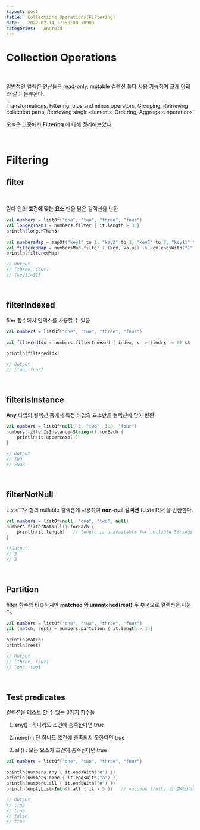 ```yaml
---
layout: post
title:  Collections Operations(Filtering)
date:   2022-02-14 17:58:00 +0900
categories:   Android
---
```


# Collection Operations

<br>

일반적인 컬렉션 연산들은 read-only, mutable 컬렉션 둘다 사용 가능하며 크게 아래와 같이 분류된다.

Transformations, Filtering, plus and minus operators, Grouping, Retrieving collection parts, Retrieving single elements, Ordering, Aggregate operations

오늘은 그중에서 __Filtering__ 에 대해 정리해보았다.

<br>

# Filtering

## filter

<br>

람다 안의 __조건에 맞는 요소__ 만을 담은 컬렉션을 반환

```kotlin
val numbers = listOf("one", "two", "three", "four")  
val longerThan3 = numbers.filter { it.length > 3 }
println(longerThan3)
​
val numbersMap = mapOf("key1" to 1, "key2" to 2, "key3" to 3, "key11" to 11)
val filteredMap = numbersMap.filter { (key, value) -> key.endsWith("1") && value > 10}
println(filteredMap)

// Output
// [three, four]
// {key11=11}
```

<br>

## filterIndexed

filer 함수에서 인덱스를 사용할 수 있음

```kotlin
val numbers = listOf("one", "two", "three", "four")
​
val filteredIdx = numbers.filterIndexed { index, s -> (index != 0) && (s.length < 5)  }
​
println(filteredIdx)

// Output
// [two, four]
```

<br>

## filterIsInstance

__Any__ 타입의 컬렉션 중에서 특정 타입의 요소만을 컬렉션에 담아 반환


```kotlin
val numbers = listOf(null, 1, "two", 3.0, "four")
numbers.filterIsInstance<String>().forEach {
    println(it.uppercase())
}

// Output
// TWO
// FOUR
```

<br>

## filterNotNull

List<T?> 형의 nullable 컬렉션에 사용하여 __non-null 컬렉션__ (List<T!!>)을 반환한다.

```kotlin
val numbers = listOf(null, "one", "two", null)
numbers.filterNotNull().forEach {
    println(it.length)   // length is unavailable for nullable Strings
}

//Output
// 3
// 3
```

<br>

## Partition

filter 함수와 비슷하지만 __matched 와 unmatched(rest)__ 두 부분으로 컬렉션을 나눈다.

```kotlin
val numbers = listOf("one", "two", "three", "four")
val (match, rest) = numbers.partition { it.length > 3 }
​
println(match)
println(rest)

// Output
// [three, four]
// [one, two]
```

<br>

## Test predicates

컬렉션을 테스트 할 수 있는 3가지 함수들

1. any() : 하나라도 조건에 충족한다면 true

2. none() : 단 하나도 조건에 충족되지 못한다면 true

3. all() : 모든 요소가 조건에 충족된다면 true 

```kotlin
val numbers = listOf("one", "two", "three", "four")

println(numbers.any { it.endsWith("e") })
println(numbers.none { it.endsWith("a") })
println(numbers.all { it.endsWith("e") })
println(emptyList<Int>().all { it > 5 })   // vacuous truth, 빈 컬렉션이므로 통과되는 경우

// Output
// true
// true
// false
// true
```